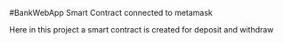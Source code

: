 #BankWebApp
Smart Contract connected to metamask
<p>Here in this project a smart contract is created for deposit and withdraw <p/>
